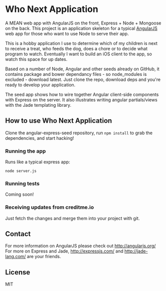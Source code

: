 # Who Next Application

A MEAN web app with AngularJS on the front, Express + Node + Mongoose on the back. This project is an
application skeleton for a typical [AngularJS](http://angularjs.org/) web app for those who want
to use Node to serve their app.

This  is a hobby application I use to determine which of my children is next to receive a treat, who
feeds the dog, does a chore or to decide what program to watch. Eventually I want to build an iOS client
to the app, so watch this space for up dates.

Based on a number of Node, Angular and other seeds already on GitHub, it contains package and bower
dependancy files - so node_modules is excluded - download latest. Just clone the repo, download deps
and you're ready to develop your application.

The seed app shows how to wire together Angular client-side components with Express on the server.
It also illustrates writing angular partials/views with the Jade templating library.

## How to use Who Next Application

Clone the angular-express-seed repository, run `npm install` to grab the dependencies, and start hacking!

### Running the app

Runs like a typical express app:

    node server.js

### Running tests

Coming soon!

### Receiving updates from creditme.io

Just fetch the changes and merge them into your project with git.

## Contact

For more information on AngularJS please check out http://angularjs.org/
For more on Express and Jade, http://expressjs.com/ and http://jade-lang.com/ are
your friends.

## License
MIT
